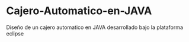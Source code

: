 # Cajero-Automatico-en-JAVA

Diseño de un cajero automatico en JAVA desarrollado bajo la plataforma eclipse
